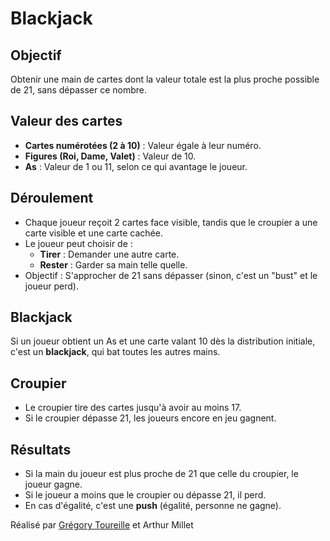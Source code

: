 # Blackjack

## Objectif
Obtenir une main de cartes dont la valeur totale est la plus proche possible de 21, sans dépasser ce nombre.

## Valeur des cartes
- **Cartes numérotées (2 à 10)** : Valeur égale à leur numéro.
- **Figures (Roi, Dame, Valet)** : Valeur de 10.
- **As** : Valeur de 1 ou 11, selon ce qui avantage le joueur.

## Déroulement
- Chaque joueur reçoit 2 cartes face visible, tandis que le croupier a une carte visible et une carte cachée.
- Le joueur peut choisir de :
  - **Tirer** : Demander une autre carte.
  - **Rester** : Garder sa main telle quelle.
- Objectif : S'approcher de 21 sans dépasser (sinon, c'est un "bust" et le joueur perd).

## Blackjack
Si un joueur obtient un As et une carte valant 10 dès la distribution initiale, c'est un **blackjack**, qui bat toutes les autres mains.

## Croupier
- Le croupier tire des cartes jusqu'à avoir au moins 17.
- Si le croupier dépasse 21, les joueurs encore en jeu gagnent.

## Résultats
- Si la main du joueur est plus proche de 21 que celle du croupier, le joueur gagne.
- Si le joueur a moins que le croupier ou dépasse 21, il perd.
- En cas d'égalité, c'est une **push** (égalité, personne ne gagne).

Réalisé par [Grégory Toureille](https://github.com/nyoukki) et Arthur Millet
